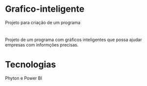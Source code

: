 # Grafico-inteligente
Projeto para criação de um programa
#
Projeto de um programa com gráficos inteligentes que possa ajudar empresas com informções precisas.
# Tecnologias
Phyton e Power BI
